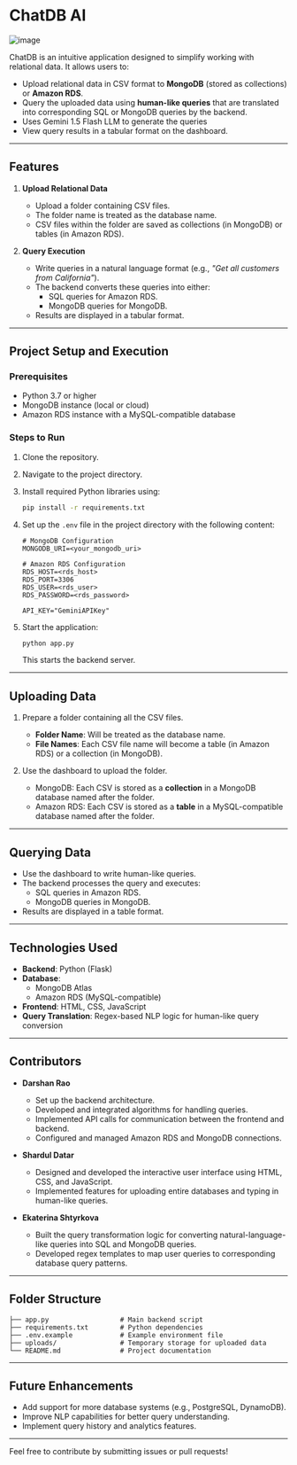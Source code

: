 # ChatDB AI

![image](https://github.com/user-attachments/assets/08cf653f-f1f7-4f57-be80-105f403ace28)

ChatDB is an intuitive application designed to simplify working with relational data. It allows users to:  

- Upload relational data in CSV format to **MongoDB** (stored as collections) or **Amazon RDS**.  
- Query the uploaded data using **human-like queries** that are translated into corresponding SQL or MongoDB queries by the backend.
- Uses Gemini 1.5 Flash LLM  to generate the queries  
- View query results in a tabular format on the dashboard.  

---

## Features

1. **Upload Relational Data**  
   - Upload a folder containing CSV files.  
   - The folder name is treated as the database name.  
   - CSV files within the folder are saved as collections (in MongoDB) or tables (in Amazon RDS).  

2. **Query Execution**  
   - Write queries in a natural language format (e.g., *"Get all customers from California"*).  
   - The backend converts these queries into either:  
     - SQL queries for Amazon RDS.  
     - MongoDB queries for MongoDB.  
   - Results are displayed in a tabular format.  

---

## Project Setup and Execution  

### Prerequisites  

- Python 3.7 or higher  
- MongoDB instance (local or cloud)  
- Amazon RDS instance with a MySQL-compatible database  

### Steps to Run  

1. Clone the repository.  
2. Navigate to the project directory.  
3. Install required Python libraries using:  
   ```bash
   pip install -r requirements.txt
   ```
4. Set up the `.env` file in the project directory with the following content:  

   ```
   # MongoDB Configuration
   MONGODB_URI=<your_mongodb_uri>

   # Amazon RDS Configuration
   RDS_HOST=<rds_host>
   RDS_PORT=3306
   RDS_USER=<rds_user>
   RDS_PASSWORD=<rds_password>

   API_KEY="GeminiAPIKey"
   ```
5. Start the application:  
   ```bash
   python app.py
   ```
   This starts the backend server.  

---

## Uploading Data  

1. Prepare a folder containing all the CSV files.  
   - **Folder Name**: Will be treated as the database name.  
   - **File Names**: Each CSV file name will become a table (in Amazon RDS) or a collection (in MongoDB).  

2. Use the dashboard to upload the folder.  

   - MongoDB: Each CSV is stored as a **collection** in a MongoDB database named after the folder.  
   - Amazon RDS: Each CSV is stored as a **table** in a MySQL-compatible database named after the folder.  

---

## Querying Data  

- Use the dashboard to write human-like queries.  
- The backend processes the query and executes:  
  - SQL queries in Amazon RDS.  
  - MongoDB queries in MongoDB.  
- Results are displayed in a table format.  

---

## Technologies Used  

- **Backend**: Python (Flask)  
- **Database**:  
  - MongoDB Atlas  
  - Amazon RDS (MySQL-compatible)  
- **Frontend**: HTML, CSS, JavaScript  
- **Query Translation**: Regex-based NLP logic for human-like query conversion  

---

## Contributors  

- **Darshan Rao**  
  - Set up the backend architecture.  
  - Developed and integrated algorithms for handling queries.  
  - Implemented API calls for communication between the frontend and backend.  
  - Configured and managed Amazon RDS and MongoDB connections.  

- **Shardul Datar**  
  - Designed and developed the interactive user interface using HTML, CSS, and JavaScript.  
  - Implemented features for uploading entire databases and typing in human-like queries.  

- **Ekaterina Shtyrkova**  
  - Built the query transformation logic for converting natural-language-like queries into SQL and MongoDB queries.  
  - Developed regex templates to map user queries to corresponding database query patterns.  

---

## Folder Structure  

```
├── app.py                  # Main backend script
├── requirements.txt        # Python dependencies
├── .env.example            # Example environment file
├── uploads/                # Temporary storage for uploaded data
└── README.md               # Project documentation
```

---

## Future Enhancements  

- Add support for more database systems (e.g., PostgreSQL, DynamoDB).  
- Improve NLP capabilities for better query understanding.  
- Implement query history and analytics features.  

---

Feel free to contribute by submitting issues or pull requests!
